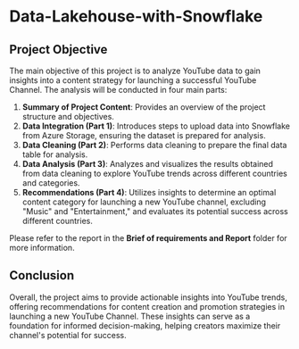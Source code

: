 # Data-Lakehouse-with-Snowflake

## Project Objective
The main objective of this project is to analyze YouTube data to gain insights into a content strategy for launching a successful YouTube Channel. The analysis will be conducted in four main parts:

1. **Summary of Project Content**: Provides an overview of the project structure and objectives.
2. **Data Integration (Part 1)**: Introduces steps to upload data into Snowflake from Azure Storage, ensuring the dataset is prepared for analysis.
3. **Data Cleaning (Part 2)**: Performs data cleaning to prepare the final data table for analysis.
4. **Data Analysis (Part 3)**: Analyzes and visualizes the results obtained from data cleaning to explore YouTube trends across different countries and categories.
5. **Recommendations (Part 4)**: Utilizes insights to determine an optimal content category for launching a new YouTube channel, excluding "Music" and "Entertainment," and evaluates its potential success across different countries.

Please refer to the report in the **Brief of requirements and Report** folder for more information.

## Conclusion
Overall, the project aims to provide actionable insights into YouTube trends, offering recommendations for content creation and promotion strategies in launching a new YouTube Channel. These insights can serve as a foundation for informed decision-making, helping creators maximize their channel's potential for success.
